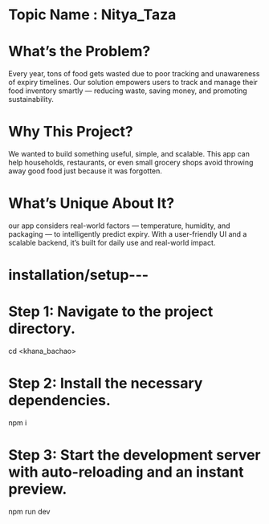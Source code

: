 # Topic Name : Nitya_Taza
# What’s the Problem?
Every year, tons of food gets wasted due to poor tracking and unawareness of expiry timelines. Our solution empowers users to track and manage their food inventory smartly — reducing waste, saving money, and promoting sustainability.


# Why This Project?
We wanted to build something useful, simple, and scalable. This app can help households, restaurants, or even small grocery shops avoid throwing away good food just because it was forgotten.


# What’s Unique About It?
our app considers real-world factors — temperature, humidity, and packaging — to intelligently predict expiry. With a user-friendly UI and a scalable backend, it’s built for daily use and real-world impact.


# installation/setup---
# Step 1: Navigate to the project directory.
cd <khana_bachao>

# Step 2: Install the necessary dependencies.
npm i

# Step 3: Start the development server with auto-reloading and an instant preview.
npm run dev


